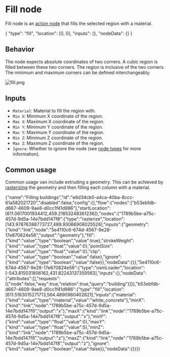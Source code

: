 # Fill node

Fill node is an [action node](/layers/node_types/action) that fills the selected region with a material.

<Node>
    {
        "type": "fill",
        "location": [0, 0],
        "inputs": {},
        "nodeData": {}
    }
</Node>

## Behavior

The node expects absolute coordinates of two corners. A cubic region is filled between these two corners. The region is inclusive of the two corners. The minimum and maximum corners can be defined interchangeably.

![fill.png](/docs/img/fill.png)

## Inputs

-   `Material`: Material to fill the region with.
-   `Min X`: Minimum X coordinate of the region.
-   `Max X`: Maximum X coordinate of the region.
-   `Min Y`: Minimum Y coordinate of the region.
-   `Max Y`: Maximum Y coordinate of the region.
-   `Min Z`: Minimum Z coordinate of the region.
-   `Max Z`: Maximum Z coordinate of the region.
-   `Ignore`: Whether to ignore the node (see [node types](/layers/node_types) for more information).

## Common usage

Common usage van include extruding a geometry. This can be achieved by [rasterizing](/nodes/geometry/rasterize) the geometry and then filling each column with a material.

<NodeGraph>
    {"name":"Filling buildings","id":"e6d34cb0-a4ca-40ba-8ccc-61a582021720","disabled":false,"config":{},"flow":{"nodes":["b53ebfdb-d667-4609-9ae8-d0cc1f41d986"],"startLocation":[611.0617001934412,459.21853248361236]},"nodes":{"1789b5be-a75c-457d-9d5a-14e7bdd147f8":{"type":"rasterize","location":[143.97876388773727,489.93066908025526],"inputs":{"geometry":{"kind":"link","node":"5e4110c6-674d-4567-9e28-17e870824e56","output":"geometry"},"fill":{"kind":"value","type":"boolean","value":true},"strokeWeight":{"kind":"value","type":"float","value":0},"pointSize":{"kind":"value","type":"float","value":0},"clip":{"kind":"value","type":"boolean","value":false},"ignore":{"kind":"value","type":"boolean","value":false}},"nodeData":{}},"5e4110c6-674d-4567-9e28-17e870824e56":{"type":"osmLoader","location":[-543.815031806162,431.82243137359563],"inputs":{},"nodeData":{"attributes":[],"requests":[{"node":false,"way":true,"relation":true,"query":"building"}]}},"b53ebfdb-d667-4609-9ae8-d0cc1f41d986":{"type":"fill","location":[611.5183015271713,564.4890980402621],"inputs":{"material":{"kind":"value","type":"material","value":"white_concrete"},"minX":{"kind":"link","node":"1789b5be-a75c-457d-9d5a-14e7bdd147f8","output":"x"},"maxX":{"kind":"link","node":"1789b5be-a75c-457d-9d5a-14e7bdd147f8","output":"x"},"minY":{"kind":"value","type":"float","value":0},"maxY":{"kind":"value","type":"float","value":5},"minZ":{"kind":"link","node":"1789b5be-a75c-457d-9d5a-14e7bdd147f8","output":"z"},"maxZ":{"kind":"link","node":"1789b5be-a75c-457d-9d5a-14e7bdd147f8","output":"z"},"ignore":{"kind":"value","type":"boolean","value":false}},"nodeData":{}}}}
</NodeGraph>
